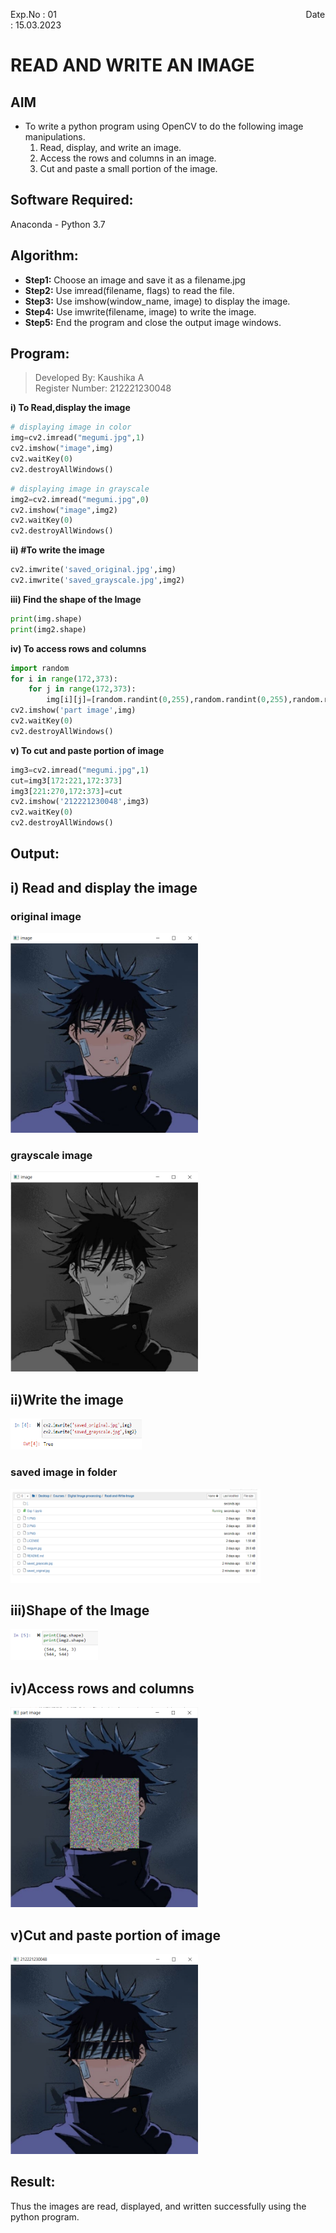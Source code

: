 Exp.No : 01 
&emsp;
&emsp;
&emsp;
&emsp;
&emsp;
&emsp;
&emsp;
&emsp;
&emsp;
&emsp;
&emsp;
&emsp;
&emsp;
&emsp;
&emsp;
&emsp;
&emsp;
&emsp;
&emsp;
&emsp;
&emsp;
&emsp;
Date : 15.03.2023 
<br>

# READ AND WRITE AN IMAGE
## AIM

-  To write a python program using OpenCV to do the following image manipulations.
    1. Read, display, and write an image.
    2. Access the rows and columns in an image.
    3. Cut and paste a small portion of the image.

## Software Required:
Anaconda - Python 3.7

## Algorithm:
- **Step1:** Choose an image and save it as a filename.jpg
- **Step2:** Use imread(filename, flags) to read the file.
- **Step3:** Use imshow(window_name, image) to display the image.
- **Step4:** Use imwrite(filename, image) to write the image.
- **Step5:** End the program and close the output image windows.

## Program:

> Developed By: Kaushika A    
> Register Number: 212221230048

**i) To Read,display the image**
```python
# displaying image in color
img=cv2.imread("megumi.jpg",1) 
cv2.imshow("image",img)
cv2.waitKey(0)
cv2.destroyAllWindows()
```

```python
# displaying image in grayscale
img2=cv2.imread("megumi.jpg",0)
cv2.imshow("image",img2)
cv2.waitKey(0)
cv2.destroyAllWindows()
```
**ii) #To write the image**
```python
cv2.imwrite('saved_original.jpg',img)
cv2.imwrite('saved_grayscale.jpg',img2)
```
**iii) Find the shape of the Image**
```python
print(img.shape)
print(img2.shape)
```
**iv) To access rows and columns**
```python
import random
for i in range(172,373):
    for j in range(172,373):
        img[i][j]=[random.randint(0,255),random.randint(0,255),random.randint(0,255)]
cv2.imshow('part image',img)
cv2.waitKey(0)
cv2.destroyAllWindows()
```
**v) To cut and paste portion of image**
```python
img3=cv2.imread("megumi.jpg",1)
cut=img3[172:221,172:373]
img3[221:270,172:373]=cut
cv2.imshow('212221230048',img3)
cv2.waitKey(0)
cv2.destroyAllWindows()
```

## Output:

## i) Read and display the image
### original image
<img src="https://github.com/Kaushika-Anandh/Read-and-Write-Image/blob/main/1.PNG" width="300" height="320">

### grayscale image
<img src="https://github.com/Kaushika-Anandh/Read-and-Write-Image/blob/main/2.PNG" width="300" height="320">

## ii)Write the image
<img src="https://github.com/Kaushika-Anandh/Read-and-Write-Image/blob/main/3.PNG" width="210" height="50">

### saved image in folder
<img src="https://github.com/Kaushika-Anandh/Read-and-Write-Image/blob/main/4.PNG" width="400" height="150">

## iii)Shape of the Image
<img src="https://github.com/Kaushika-Anandh/Read-and-Write-Image/blob/main/5.PNG" width="140" height="50">

## iv)Access rows and columns
<img src="https://github.com/Kaushika-Anandh/Read-and-Write-Image/blob/main/6.PNG" width="300" height="320">

## v)Cut and paste portion of image
<img src="https://github.com/Kaushika-Anandh/Read-and-Write-Image/blob/main/7.PNG" width="300" height="320">

## Result:
Thus the images are read, displayed, and written successfully using the python program.


